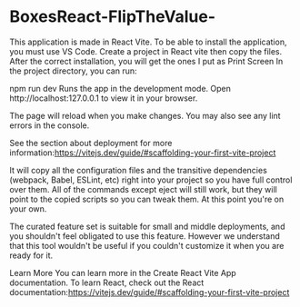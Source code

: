 # BoxesReact-FlipTheValue-

This application is made in React Vite. To be able to install the application, you must use VS Code.
Create a project in React vite then copy the files. After the correct installation, you will get the ones I put as Print Screen
In the project directory, you can run:

npm run dev
Runs the app in the development mode. Open http://localhost:127.0.0.1 to view it in your browser.

The page will reload when you make changes. You may also see any lint errors in the console.

See the section about deployment for more information:https://vitejs.dev/guide/#scaffolding-your-first-vite-project

It will copy all the configuration files and the transitive dependencies (webpack, Babel, ESLint, etc) right into your project so you have full control over them. All of the commands except eject will still work, but they will point to the copied scripts so you can tweak them. At this point you're on your own.

The curated feature set is suitable for small and middle deployments, and you shouldn't feel obligated to use this feature. However we understand that this tool wouldn't be useful if you couldn't customize it when you are ready for it.

Learn More You can learn more in the Create React Vite App documentation. To learn React, check out the React documentation:https://vitejs.dev/guide/#scaffolding-your-first-vite-project
